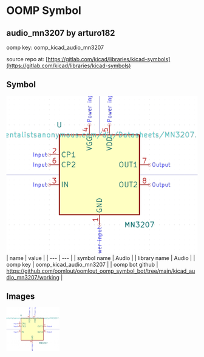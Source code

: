 # OOMP Symbol  
## audio_mn3207  by arturo182  
  
oomp key: oomp_kicad_audio_mn3207  
  
source repo at: [https://gitlab.com/kicad/libraries/kicad-symbols](https://gitlab.com/kicad/libraries/kicad-symbols)  
## Symbol  
  
[![working.png](working_600.png)](working.png)  
| name | value | 
| --- | --- | 
| symbol name | Audio | 
| library name | Audio | 
| oomp key | oomp_kicad_audio_mn3207 | 
| oomp bot github | https://github.com/oomlout/oomlout_oomp_symbol_bot/tree/main/kicad_audio_mn3207/working | 
## Images  
  
[![working.png](working_140.png)](working.png)  
